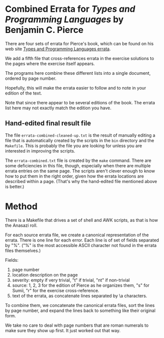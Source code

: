 # Combined Errata for _Types and Programming Languages_ by Benjamin C. Pierce
There are four sets of errata for Pierce's book,
which can be found on his web site
[Types and Programming Languages errata](http://www.cis.upenn.edu/~bcpierce/tapl/errata.txt).

We add a fifth file
that cross-references errata in the exercise solutions
to the pages where the exercise itself appears.

The programs here combine these different lists into a single document,
ordered by page number.

Hopefully, this will make the errata easier to follow
and to note in your edition of the text.

Note that since there appear to be several editions of the book.
The errata list here may not exactly match the edition you have.


## Hand-edited final result file
The file `errata-combined-cleaned-up.txt` is the result
of manually editing a file that is automatically created by the scripts
in the `bin` directory and the `Makefile`.
This is probably the file you are looking for
unless you are interested in improving the scripts.

The `errata-combined.txt` file is created by the `make` command.
There are some deficiencies in this file, though, especially when there are multiple
errata entries on the same page.
The scripts aren't clever enough to know how to put them in the right order,
given how the errata locations are described within a page.
(That's why the hand-edited file mentioned above is better.)


# Method
There is a Makefile that drives a set of shell and AWK scripts,
as that is how the Anasazi roll.

For each source errata file, we create a canonical representation of the errata.
There is one line for each error. Each line is of set of fields separated by "%".
("%" is the most accessible ASCII character not found in the errata files themselves.)

Fields:

1. page number
1. location description on the page
1. severity: empty if very trivial, "t" if trivial, "nt" if non-trivial
1. source: 1, 2, 3 for the edition of Pierce as he organizes them, "s" for Sumii, "r" for the exercise cross-reference.
1. text of the errata, as concatenate lines separated by \a characters.

To combine them,
we concatenate the canonical errata files,
sort the lines by page number,
and expand the lines back to something like their original form.

We take no care to deal with page numbers
that are roman numerals to make sure they show up first.
It just worked out that way.
